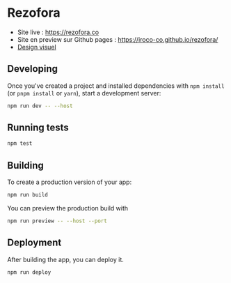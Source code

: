 # Rezofora

- Site live : https://rezofora.co
- Site en preview sur Github pages : https://iroco-co.github.io/rezofora/
- [Design visuel](design-visuel)

## Developing

Once you've created a project and installed dependencies with `npm install` (or `pnpm install` or `yarn`), start a development server:

```sh
npm run dev -- --host
```

## Running tests

```sh
npm test
```

## Building

To create a production version of your app:

```sh
npm run build
```

You can preview the production build with

```sh
npm run preview -- --host --port
```

## Deployment

After building the app, you can deploy it.

```sh
npm run deploy
```
